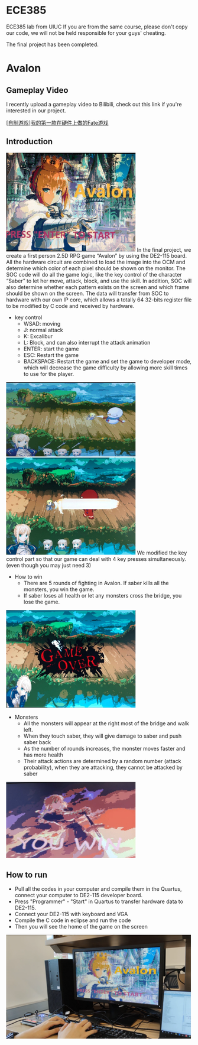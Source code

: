 # ECE385
ECE385 lab from UIUC
If you are from the same course, please don't copy our code, we will not be held responsible for your guys' cheating.

The final project has been completed.
# Avalon
## Gameplay Video
I recently upload a gameplay video to Bilibili, check out this link if you're interested in our project. 

[[自制游戏]我的第一款在硬件上做的Fate游戏](https://www.bilibili.com/video/BV113411k73H?from=search&seid=7014859889189565511&spm_id_from=333.337.0.0)

## Introduction
<img src ="https://github.com/LinHangzheng/ECE385/raw/master/FinalProject/image/images/home.jpg" width = "350" alt = "home"/>
In the final project, we create a first person 2.5D RPG game “Avalon” by using the DE2-115 board. All the hardware circuit are combined to load the image into the OCM and determine which color of each pixel should be shown on the monitor. The SOC code will do all the game logic, like the key control of the character “Saber” to let her move, attack, block, and use the skill. In addition, SOC will also determine whether each pattern exists on the screen and which frame should be shown on the screen. The data will transfer from SOC to hardware with our own IP core, which allows a totally 64 32-bits register file to be modified by C code and received by hardware.

- key control
  - WSAD: moving
  - J: normal attack
  - K: Excalibur
  - L: Block, and can also interrupt the attack animation
  - ENTER: start the game
  - ESC: Restart the game
  - BACKSPACE: Restart the game and set the game to developer mode, which will decrease the game difficulty by allowing more skill times to use for the player.
<img src ="https://github.com/LinHangzheng/ECE385/raw/master/FinalProject/image/images/attack.jpg" width = "350" alt = "attack"/>
<img src ="https://github.com/LinHangzheng/ECE385/raw/master/FinalProject/image/images/Excalibur.jpg" width = "350" alt = "Excalibur"/>
We modified the key control part so that our game can deal with 4 key presses simultaneously.(even though you may just need 3)

- How to win
  - There are 5 rounds of fighting in Avalon. If saber kills all the monsters, you win the game.
  - If saber loses all health or let any monsters cross the bridge, you lose the game.
<img src ="https://github.com/LinHangzheng/ECE385/raw/master/FinalProject/image/images/gameover.jpg" width = "350" alt = "gameover"/>

- Monsters
  - All the monsters will appear at the right most of the bridge and walk left. 
  - When they touch saber, they will give damage to saber and push saber back
  - As the number of rounds increases, the monster moves faster and has more health
  - Their attack actions are determined by a random number (attack probability), when they are attacking, they cannot be attacked 
    by saber
<img src ="https://github.com/LinHangzheng/ECE385/raw/master/FinalProject/image/images/win.jpg" width = "350" alt = "home"/>

## How to run
- Pull all the codes in your computer and compile them in the Quartus, connect your computer to DE2-115 developer board.
- Press "Programmer" - "Start" in Quartus to transfer hardware data to DE2-115.
- Connect your DE2-115 with keyboard and VGA
- Compile the C code in eclipse and run the code
- Then you will see the home of the game on the screen
<img src ="https://github.com/LinHangzheng/ECE385/raw/master/FinalProject/image/images/start.png" width = "500" alt = "start"/>



